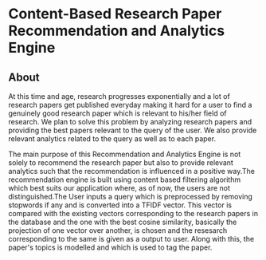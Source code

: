 # Content-Based Research Paper Recommendation and Analytics Engine

## About

At this time and age, research progresses exponentially and a lot of research papers get published everyday making it hard for a user to find a genuinely good research paper which is relevant to his/her field of research. We plan to solve this problem by analyzing research papers and providing the best papers relevant to the query of the user. We also provide relevant analytics related to the query as well as to each paper.

The main purpose of this Recommendation and Analytics Engine is not solely to recommend the research paper but also to provide relevant analytics such that the recommendation is influenced in a positive way.The recommendation engine is built using content based filtering algorithm which best suits our application where, as of now, the users are not distinguished.The User inputs a query which is preprocessed by removing stopwords if any and is converted into a TFIDF vector. This vector is compared with the existing vectors corresponding to the research papers in the database and the one with the best cosine similarity, basically the projection of one vector over another, is chosen and the resesarch corresponding to the same is given as a output to user. Along with this, the paper's topics is modelled and which is used to tag the paper.   
